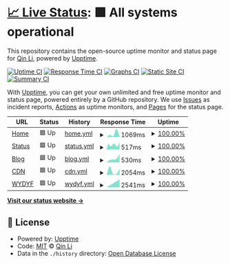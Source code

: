 # [📈 Live Status](https://status.liblaf.top): <!--live status--> **🟩 All systems operational**

This repository contains the open-source uptime monitor and status page for [Qin Li](https://liblaf.top), powered by [Upptime](https://github.com/upptime/upptime).

[![Uptime CI](https://github.com/liblaf/upptime/workflows/Uptime%20CI/badge.svg)](https://github.com/liblaf/upptime/actions?query=workflow%3A%22Uptime+CI%22)
[![Response Time CI](https://github.com/liblaf/upptime/workflows/Response%20Time%20CI/badge.svg)](https://github.com/liblaf/upptime/actions?query=workflow%3A%22Response+Time+CI%22)
[![Graphs CI](https://github.com/liblaf/upptime/workflows/Graphs%20CI/badge.svg)](https://github.com/liblaf/upptime/actions?query=workflow%3A%22Graphs+CI%22)
[![Static Site CI](https://github.com/liblaf/upptime/workflows/Static%20Site%20CI/badge.svg)](https://github.com/liblaf/upptime/actions?query=workflow%3A%22Static+Site+CI%22)
[![Summary CI](https://github.com/liblaf/upptime/workflows/Summary%20CI/badge.svg)](https://github.com/liblaf/upptime/actions?query=workflow%3A%22Summary+CI%22)

With [Upptime](https://upptime.js.org), you can get your own unlimited and free uptime monitor and status page, powered entirely by a GitHub repository. We use [Issues](https://github.com/liblaf/upptime/issues) as incident reports, [Actions](https://github.com/liblaf/upptime/actions) as uptime monitors, and [Pages](https://status.liblaf.top) for the status page.

<!--start: status pages-->
<!-- This summary is generated by Upptime (https://github.com/upptime/upptime) -->
<!-- Do not edit this manually, your changes will be overwritten -->
<!-- prettier-ignore -->
| URL | Status | History | Response Time | Uptime |
| --- | ------ | ------- | ------------- | ------ |
| <img alt="" src="https://favicons.githubusercontent.com/liblaf.top" height="13"> [Home](https://liblaf.top) | 🟩 Up | [home.yml](https://github.com/liblaf/upptime/commits/HEAD/history/home.yml) | <details><summary><img alt="Response time graph" src="./graphs/home/response-time-week.png" height="20"> 1069ms</summary><br><a href="https://status.liblaf.top/history/home"><img alt="Response time 1069" src="https://img.shields.io/endpoint?url=https%3A%2F%2Fraw.githubusercontent.com%2Fliblaf%2Fupptime%2FHEAD%2Fapi%2Fhome%2Fresponse-time.json"></a><br><a href="https://status.liblaf.top/history/home"><img alt="24-hour response time 1069" src="https://img.shields.io/endpoint?url=https%3A%2F%2Fraw.githubusercontent.com%2Fliblaf%2Fupptime%2FHEAD%2Fapi%2Fhome%2Fresponse-time-day.json"></a><br><a href="https://status.liblaf.top/history/home"><img alt="7-day response time 1069" src="https://img.shields.io/endpoint?url=https%3A%2F%2Fraw.githubusercontent.com%2Fliblaf%2Fupptime%2FHEAD%2Fapi%2Fhome%2Fresponse-time-week.json"></a><br><a href="https://status.liblaf.top/history/home"><img alt="30-day response time 1069" src="https://img.shields.io/endpoint?url=https%3A%2F%2Fraw.githubusercontent.com%2Fliblaf%2Fupptime%2FHEAD%2Fapi%2Fhome%2Fresponse-time-month.json"></a><br><a href="https://status.liblaf.top/history/home"><img alt="1-year response time 1069" src="https://img.shields.io/endpoint?url=https%3A%2F%2Fraw.githubusercontent.com%2Fliblaf%2Fupptime%2FHEAD%2Fapi%2Fhome%2Fresponse-time-year.json"></a></details> | <details><summary><a href="https://status.liblaf.top/history/home">100.00%</a></summary><a href="https://status.liblaf.top/history/home"><img alt="All-time uptime 100.00%" src="https://img.shields.io/endpoint?url=https%3A%2F%2Fraw.githubusercontent.com%2Fliblaf%2Fupptime%2FHEAD%2Fapi%2Fhome%2Fuptime.json"></a><br><a href="https://status.liblaf.top/history/home"><img alt="24-hour uptime 100.00%" src="https://img.shields.io/endpoint?url=https%3A%2F%2Fraw.githubusercontent.com%2Fliblaf%2Fupptime%2FHEAD%2Fapi%2Fhome%2Fuptime-day.json"></a><br><a href="https://status.liblaf.top/history/home"><img alt="7-day uptime 100.00%" src="https://img.shields.io/endpoint?url=https%3A%2F%2Fraw.githubusercontent.com%2Fliblaf%2Fupptime%2FHEAD%2Fapi%2Fhome%2Fuptime-week.json"></a><br><a href="https://status.liblaf.top/history/home"><img alt="30-day uptime 100.00%" src="https://img.shields.io/endpoint?url=https%3A%2F%2Fraw.githubusercontent.com%2Fliblaf%2Fupptime%2FHEAD%2Fapi%2Fhome%2Fuptime-month.json"></a><br><a href="https://status.liblaf.top/history/home"><img alt="1-year uptime 100.00%" src="https://img.shields.io/endpoint?url=https%3A%2F%2Fraw.githubusercontent.com%2Fliblaf%2Fupptime%2FHEAD%2Fapi%2Fhome%2Fuptime-year.json"></a></details>
| <img alt="" src="https://favicons.githubusercontent.com/status.liblaf.top" height="13"> [Status](https://status.liblaf.top) | 🟩 Up | [status.yml](https://github.com/liblaf/upptime/commits/HEAD/history/status.yml) | <details><summary><img alt="Response time graph" src="./graphs/status/response-time-week.png" height="20"> 517ms</summary><br><a href="https://status.liblaf.top/history/status"><img alt="Response time 517" src="https://img.shields.io/endpoint?url=https%3A%2F%2Fraw.githubusercontent.com%2Fliblaf%2Fupptime%2FHEAD%2Fapi%2Fstatus%2Fresponse-time.json"></a><br><a href="https://status.liblaf.top/history/status"><img alt="24-hour response time 517" src="https://img.shields.io/endpoint?url=https%3A%2F%2Fraw.githubusercontent.com%2Fliblaf%2Fupptime%2FHEAD%2Fapi%2Fstatus%2Fresponse-time-day.json"></a><br><a href="https://status.liblaf.top/history/status"><img alt="7-day response time 517" src="https://img.shields.io/endpoint?url=https%3A%2F%2Fraw.githubusercontent.com%2Fliblaf%2Fupptime%2FHEAD%2Fapi%2Fstatus%2Fresponse-time-week.json"></a><br><a href="https://status.liblaf.top/history/status"><img alt="30-day response time 517" src="https://img.shields.io/endpoint?url=https%3A%2F%2Fraw.githubusercontent.com%2Fliblaf%2Fupptime%2FHEAD%2Fapi%2Fstatus%2Fresponse-time-month.json"></a><br><a href="https://status.liblaf.top/history/status"><img alt="1-year response time 517" src="https://img.shields.io/endpoint?url=https%3A%2F%2Fraw.githubusercontent.com%2Fliblaf%2Fupptime%2FHEAD%2Fapi%2Fstatus%2Fresponse-time-year.json"></a></details> | <details><summary><a href="https://status.liblaf.top/history/status">100.00%</a></summary><a href="https://status.liblaf.top/history/status"><img alt="All-time uptime 100.00%" src="https://img.shields.io/endpoint?url=https%3A%2F%2Fraw.githubusercontent.com%2Fliblaf%2Fupptime%2FHEAD%2Fapi%2Fstatus%2Fuptime.json"></a><br><a href="https://status.liblaf.top/history/status"><img alt="24-hour uptime 100.00%" src="https://img.shields.io/endpoint?url=https%3A%2F%2Fraw.githubusercontent.com%2Fliblaf%2Fupptime%2FHEAD%2Fapi%2Fstatus%2Fuptime-day.json"></a><br><a href="https://status.liblaf.top/history/status"><img alt="7-day uptime 100.00%" src="https://img.shields.io/endpoint?url=https%3A%2F%2Fraw.githubusercontent.com%2Fliblaf%2Fupptime%2FHEAD%2Fapi%2Fstatus%2Fuptime-week.json"></a><br><a href="https://status.liblaf.top/history/status"><img alt="30-day uptime 100.00%" src="https://img.shields.io/endpoint?url=https%3A%2F%2Fraw.githubusercontent.com%2Fliblaf%2Fupptime%2FHEAD%2Fapi%2Fstatus%2Fuptime-month.json"></a><br><a href="https://status.liblaf.top/history/status"><img alt="1-year uptime 100.00%" src="https://img.shields.io/endpoint?url=https%3A%2F%2Fraw.githubusercontent.com%2Fliblaf%2Fupptime%2FHEAD%2Fapi%2Fstatus%2Fuptime-year.json"></a></details>
| <img alt="" src="https://favicons.githubusercontent.com/blog.liblaf.top" height="13"> [Blog](https://blog.liblaf.top) | 🟩 Up | [blog.yml](https://github.com/liblaf/upptime/commits/HEAD/history/blog.yml) | <details><summary><img alt="Response time graph" src="./graphs/blog/response-time-week.png" height="20"> 530ms</summary><br><a href="https://status.liblaf.top/history/blog"><img alt="Response time 530" src="https://img.shields.io/endpoint?url=https%3A%2F%2Fraw.githubusercontent.com%2Fliblaf%2Fupptime%2FHEAD%2Fapi%2Fblog%2Fresponse-time.json"></a><br><a href="https://status.liblaf.top/history/blog"><img alt="24-hour response time 530" src="https://img.shields.io/endpoint?url=https%3A%2F%2Fraw.githubusercontent.com%2Fliblaf%2Fupptime%2FHEAD%2Fapi%2Fblog%2Fresponse-time-day.json"></a><br><a href="https://status.liblaf.top/history/blog"><img alt="7-day response time 530" src="https://img.shields.io/endpoint?url=https%3A%2F%2Fraw.githubusercontent.com%2Fliblaf%2Fupptime%2FHEAD%2Fapi%2Fblog%2Fresponse-time-week.json"></a><br><a href="https://status.liblaf.top/history/blog"><img alt="30-day response time 530" src="https://img.shields.io/endpoint?url=https%3A%2F%2Fraw.githubusercontent.com%2Fliblaf%2Fupptime%2FHEAD%2Fapi%2Fblog%2Fresponse-time-month.json"></a><br><a href="https://status.liblaf.top/history/blog"><img alt="1-year response time 530" src="https://img.shields.io/endpoint?url=https%3A%2F%2Fraw.githubusercontent.com%2Fliblaf%2Fupptime%2FHEAD%2Fapi%2Fblog%2Fresponse-time-year.json"></a></details> | <details><summary><a href="https://status.liblaf.top/history/blog">100.00%</a></summary><a href="https://status.liblaf.top/history/blog"><img alt="All-time uptime 100.00%" src="https://img.shields.io/endpoint?url=https%3A%2F%2Fraw.githubusercontent.com%2Fliblaf%2Fupptime%2FHEAD%2Fapi%2Fblog%2Fuptime.json"></a><br><a href="https://status.liblaf.top/history/blog"><img alt="24-hour uptime 100.00%" src="https://img.shields.io/endpoint?url=https%3A%2F%2Fraw.githubusercontent.com%2Fliblaf%2Fupptime%2FHEAD%2Fapi%2Fblog%2Fuptime-day.json"></a><br><a href="https://status.liblaf.top/history/blog"><img alt="7-day uptime 100.00%" src="https://img.shields.io/endpoint?url=https%3A%2F%2Fraw.githubusercontent.com%2Fliblaf%2Fupptime%2FHEAD%2Fapi%2Fblog%2Fuptime-week.json"></a><br><a href="https://status.liblaf.top/history/blog"><img alt="30-day uptime 100.00%" src="https://img.shields.io/endpoint?url=https%3A%2F%2Fraw.githubusercontent.com%2Fliblaf%2Fupptime%2FHEAD%2Fapi%2Fblog%2Fuptime-month.json"></a><br><a href="https://status.liblaf.top/history/blog"><img alt="1-year uptime 100.00%" src="https://img.shields.io/endpoint?url=https%3A%2F%2Fraw.githubusercontent.com%2Fliblaf%2Fupptime%2FHEAD%2Fapi%2Fblog%2Fuptime-year.json"></a></details>
| <img alt="" src="https://favicons.githubusercontent.com/cdn.liblaf.top" height="13"> [CDN](https://cdn.liblaf.top) | 🟩 Up | [cdn.yml](https://github.com/liblaf/upptime/commits/HEAD/history/cdn.yml) | <details><summary><img alt="Response time graph" src="./graphs/cdn/response-time-week.png" height="20"> 2054ms</summary><br><a href="https://status.liblaf.top/history/cdn"><img alt="Response time 2054" src="https://img.shields.io/endpoint?url=https%3A%2F%2Fraw.githubusercontent.com%2Fliblaf%2Fupptime%2FHEAD%2Fapi%2Fcdn%2Fresponse-time.json"></a><br><a href="https://status.liblaf.top/history/cdn"><img alt="24-hour response time 2054" src="https://img.shields.io/endpoint?url=https%3A%2F%2Fraw.githubusercontent.com%2Fliblaf%2Fupptime%2FHEAD%2Fapi%2Fcdn%2Fresponse-time-day.json"></a><br><a href="https://status.liblaf.top/history/cdn"><img alt="7-day response time 2054" src="https://img.shields.io/endpoint?url=https%3A%2F%2Fraw.githubusercontent.com%2Fliblaf%2Fupptime%2FHEAD%2Fapi%2Fcdn%2Fresponse-time-week.json"></a><br><a href="https://status.liblaf.top/history/cdn"><img alt="30-day response time 2054" src="https://img.shields.io/endpoint?url=https%3A%2F%2Fraw.githubusercontent.com%2Fliblaf%2Fupptime%2FHEAD%2Fapi%2Fcdn%2Fresponse-time-month.json"></a><br><a href="https://status.liblaf.top/history/cdn"><img alt="1-year response time 2054" src="https://img.shields.io/endpoint?url=https%3A%2F%2Fraw.githubusercontent.com%2Fliblaf%2Fupptime%2FHEAD%2Fapi%2Fcdn%2Fresponse-time-year.json"></a></details> | <details><summary><a href="https://status.liblaf.top/history/cdn">100.00%</a></summary><a href="https://status.liblaf.top/history/cdn"><img alt="All-time uptime 100.00%" src="https://img.shields.io/endpoint?url=https%3A%2F%2Fraw.githubusercontent.com%2Fliblaf%2Fupptime%2FHEAD%2Fapi%2Fcdn%2Fuptime.json"></a><br><a href="https://status.liblaf.top/history/cdn"><img alt="24-hour uptime 100.00%" src="https://img.shields.io/endpoint?url=https%3A%2F%2Fraw.githubusercontent.com%2Fliblaf%2Fupptime%2FHEAD%2Fapi%2Fcdn%2Fuptime-day.json"></a><br><a href="https://status.liblaf.top/history/cdn"><img alt="7-day uptime 100.00%" src="https://img.shields.io/endpoint?url=https%3A%2F%2Fraw.githubusercontent.com%2Fliblaf%2Fupptime%2FHEAD%2Fapi%2Fcdn%2Fuptime-week.json"></a><br><a href="https://status.liblaf.top/history/cdn"><img alt="30-day uptime 100.00%" src="https://img.shields.io/endpoint?url=https%3A%2F%2Fraw.githubusercontent.com%2Fliblaf%2Fupptime%2FHEAD%2Fapi%2Fcdn%2Fuptime-month.json"></a><br><a href="https://status.liblaf.top/history/cdn"><img alt="1-year uptime 100.00%" src="https://img.shields.io/endpoint?url=https%3A%2F%2Fraw.githubusercontent.com%2Fliblaf%2Fupptime%2FHEAD%2Fapi%2Fcdn%2Fuptime-year.json"></a></details>
| <img alt="" src="https://favicons.githubusercontent.com/wydyf.liblaf.top" height="13"> [WYDYF](https://wydyf.liblaf.top) | 🟩 Up | [wydyf.yml](https://github.com/liblaf/upptime/commits/HEAD/history/wydyf.yml) | <details><summary><img alt="Response time graph" src="./graphs/wydyf/response-time-week.png" height="20"> 2541ms</summary><br><a href="https://status.liblaf.top/history/wydyf"><img alt="Response time 2541" src="https://img.shields.io/endpoint?url=https%3A%2F%2Fraw.githubusercontent.com%2Fliblaf%2Fupptime%2FHEAD%2Fapi%2Fwydyf%2Fresponse-time.json"></a><br><a href="https://status.liblaf.top/history/wydyf"><img alt="24-hour response time 2541" src="https://img.shields.io/endpoint?url=https%3A%2F%2Fraw.githubusercontent.com%2Fliblaf%2Fupptime%2FHEAD%2Fapi%2Fwydyf%2Fresponse-time-day.json"></a><br><a href="https://status.liblaf.top/history/wydyf"><img alt="7-day response time 2541" src="https://img.shields.io/endpoint?url=https%3A%2F%2Fraw.githubusercontent.com%2Fliblaf%2Fupptime%2FHEAD%2Fapi%2Fwydyf%2Fresponse-time-week.json"></a><br><a href="https://status.liblaf.top/history/wydyf"><img alt="30-day response time 2541" src="https://img.shields.io/endpoint?url=https%3A%2F%2Fraw.githubusercontent.com%2Fliblaf%2Fupptime%2FHEAD%2Fapi%2Fwydyf%2Fresponse-time-month.json"></a><br><a href="https://status.liblaf.top/history/wydyf"><img alt="1-year response time 2541" src="https://img.shields.io/endpoint?url=https%3A%2F%2Fraw.githubusercontent.com%2Fliblaf%2Fupptime%2FHEAD%2Fapi%2Fwydyf%2Fresponse-time-year.json"></a></details> | <details><summary><a href="https://status.liblaf.top/history/wydyf">100.00%</a></summary><a href="https://status.liblaf.top/history/wydyf"><img alt="All-time uptime 100.00%" src="https://img.shields.io/endpoint?url=https%3A%2F%2Fraw.githubusercontent.com%2Fliblaf%2Fupptime%2FHEAD%2Fapi%2Fwydyf%2Fuptime.json"></a><br><a href="https://status.liblaf.top/history/wydyf"><img alt="24-hour uptime 100.00%" src="https://img.shields.io/endpoint?url=https%3A%2F%2Fraw.githubusercontent.com%2Fliblaf%2Fupptime%2FHEAD%2Fapi%2Fwydyf%2Fuptime-day.json"></a><br><a href="https://status.liblaf.top/history/wydyf"><img alt="7-day uptime 100.00%" src="https://img.shields.io/endpoint?url=https%3A%2F%2Fraw.githubusercontent.com%2Fliblaf%2Fupptime%2FHEAD%2Fapi%2Fwydyf%2Fuptime-week.json"></a><br><a href="https://status.liblaf.top/history/wydyf"><img alt="30-day uptime 100.00%" src="https://img.shields.io/endpoint?url=https%3A%2F%2Fraw.githubusercontent.com%2Fliblaf%2Fupptime%2FHEAD%2Fapi%2Fwydyf%2Fuptime-month.json"></a><br><a href="https://status.liblaf.top/history/wydyf"><img alt="1-year uptime 100.00%" src="https://img.shields.io/endpoint?url=https%3A%2F%2Fraw.githubusercontent.com%2Fliblaf%2Fupptime%2FHEAD%2Fapi%2Fwydyf%2Fuptime-year.json"></a></details>

<!--end: status pages-->

[**Visit our status website →**](https://status.liblaf.top)

## 📄 License

- Powered by: [Upptime](https://github.com/upptime/upptime)
- Code: [MIT](./LICENSE) © [Qin Li](https://liblaf.top)
- Data in the `./history` directory: [Open Database License](https://opendatacommons.org/licenses/odbl/1-0/)
